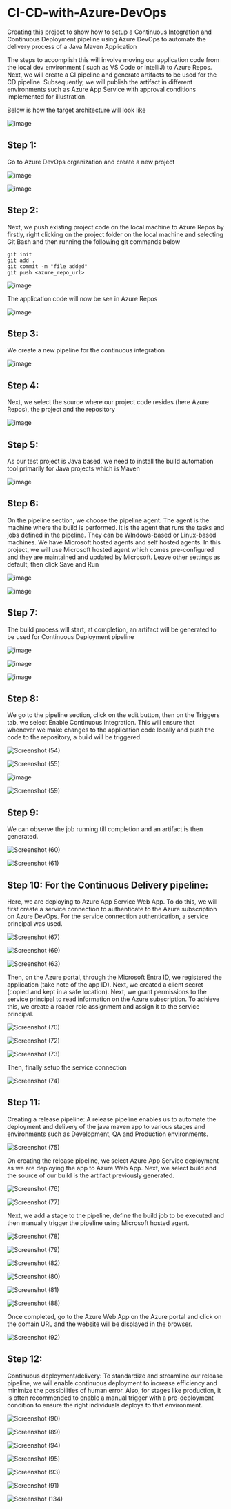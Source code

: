 # CI-CD-with-Azure-DevOps
Creating this project to show how to setup a Continuous Integration and Continuous Deployment pipeline using Azure DevOps to automate the delivery process of a Java Maven Application

The steps to accomplish this will involve moving our application code from the local dev environment ( such as VS Code or IntelliJ) to Azure Repos. Next, we will create a CI pipeline and generate artifacts to be used for the CD pipeline. Subsequently, we will publish the artifact in different environments such as Azure App Service with approval conditions implemented for illustration.

Below is how the target architecture will look like

![image](https://github.com/kenchuks44/CI-CD-with-Azure-DevOps/assets/88329191/9e9080b0-d9d8-4060-a174-33735c427b39)


## Step 1: 
Go to Azure DevOps organization and create a new project

![image](https://github.com/kenchuks44/CI-CD-with-Azure-DevOps/assets/88329191/7dcdc08a-b857-40b6-9219-51747c87e441)


![image](https://github.com/kenchuks44/CI-CD-with-Azure-DevOps/assets/88329191/8e714bcb-e482-4b9e-a5db-b0b45811dd81)


## Step 2: 
Next, we push existing project code on the local machine to Azure Repos by firstly, right clicking on the project folder on the local machine and selecting Git Bash and then running the following git commands below

```
git init
git add .
git commit -m "file added"
git push <azure_repo_url>
```

![image](https://github.com/kenchuks44/CI-CD-with-Azure-DevOps/assets/88329191/724e3a2b-b4f5-489c-adb3-659c068b8e8f)


The application code will now be see in Azure Repos

![image](https://github.com/kenchuks44/CI-CD-with-Azure-DevOps/assets/88329191/c77bde30-38cd-43db-9def-3d14a92ee541)


## Step 3: 
We create a new pipeline for the continuous integration

![image](https://github.com/kenchuks44/CI-CD-with-Azure-DevOps/assets/88329191/28f1b2c6-04d4-4af7-ae74-d65cbef5859a)


## Step 4: 
Next, we select the source where our project code resides (here Azure Repos), the project and the repository

![image](https://github.com/kenchuks44/CI-CD-with-Azure-DevOps/assets/88329191/ead0b523-ca35-4207-a719-b1d2687081ea)


## Step 5: 
As our test project is Java based, we need to install the build automation tool primarily for Java projects which is Maven

![image](https://github.com/kenchuks44/CI-CD-with-Azure-DevOps/assets/88329191/93148353-15bf-499f-b319-337e52028f22)


## Step 6: 
On the pipeline section, we choose the pipeline agent. The agent is the machine where the build is performed. It is the agent that runs the tasks and jobs defined in the pipeline. They can be WIndows-based or Linux-based machines. We have Microsoft hosted agents and self hosted agents. In this project, we will use Microsoft hosted agent which comes pre-configured and they are maintained and updated by Microsoft. Leave other settings as default, then click Save and Run

![image](https://github.com/kenchuks44/CI-CD-with-Azure-DevOps/assets/88329191/0abcb958-cd16-4a94-997b-74be9c84d6f4)


![image](https://github.com/kenchuks44/CI-CD-with-Azure-DevOps/assets/88329191/b0a76656-994e-48f4-88fb-41ac5c6ea49f)


## Step 7: 
The build process will start, at completion, an artifact will be generated to be used for Continuous Deployment pipeline

![image](https://github.com/kenchuks44/CI-CD-with-Azure-DevOps/assets/88329191/43cd396f-266e-413c-af74-cf3f7a83daea)


![image](https://github.com/kenchuks44/CI-CD-with-Azure-DevOps/assets/88329191/666f50d6-4428-4079-93b9-aac81983bc2f)


![image](https://github.com/kenchuks44/CI-CD-with-Azure-DevOps/assets/88329191/8c8a2616-c30a-493c-ad48-f17b5bbe6f63)


## Step 8: 
We go to the pipeline section, click on the edit button, then on the Triggers tab, we select Enable Continuous Integration. This will ensure that whenever we make changes to the application code locally and push the code to the repository, a build will be triggered.

![Screenshot (54)](https://github.com/kenchuks44/CI-CD-with-Azure-DevOps/assets/88329191/a1e30df3-8f89-43ca-80e6-34faa9a5c874)



![Screenshot (55)](https://github.com/kenchuks44/CI-CD-with-Azure-DevOps/assets/88329191/708b3dc0-ff58-406b-8f89-7eae1ffb0a01)



![image](https://github.com/kenchuks44/CI-CD-with-Azure-DevOps/assets/88329191/aced5202-96a6-42e9-80c4-d25e2ac04c1c)


![Screenshot (59)](https://github.com/kenchuks44/CI-CD-with-Azure-DevOps/assets/88329191/3299caa0-ad07-41b8-b41e-07b40fd6d33b)



## Step 9: 
We can observe the job running till completion and an artifact is then generated.

![Screenshot (60)](https://github.com/kenchuks44/CI-CD-with-Azure-DevOps/assets/88329191/f9d33c5e-0639-47cc-9dc1-34441cb874d1)



![Screenshot (61)](https://github.com/kenchuks44/CI-CD-with-Azure-DevOps/assets/88329191/e16ecba8-015f-4529-a906-60c396f251e4)



## Step 10: For the Continuous Delivery pipeline:
Here, we are deploying to Azure App Service Web App. To do this, we will first create a service connection to authenticate to the Azure subscription on Azure DevOps. For the service connection authentication, a service principal was used. 

![Screenshot (67)](https://github.com/kenchuks44/CI-CD-with-Azure-DevOps/assets/88329191/757ed17f-59a4-4d56-9acc-4e10e63e5e45)

![Screenshot (69)](https://github.com/kenchuks44/CI-CD-with-Azure-DevOps/assets/88329191/c1ce0be5-bfaf-47a9-9f52-063f9d650f98)

![Screenshot (63)](https://github.com/kenchuks44/CI-CD-with-Azure-DevOps/assets/88329191/b167bfa5-3bda-422f-a72f-97be61668be6)


Then, on the Azure portal, through the Microsoft Entra ID, we registered the application (take note of the app ID). Next, we created a client secret (copied and kept in a safe location). Next, we grant permissions to the service principal to read information on the Azure subscription. To achieve this, we create a reader role assignment and assign it to the service principal.

![Screenshot (70)](https://github.com/kenchuks44/CI-CD-with-Azure-DevOps/assets/88329191/5f573b4e-b9fe-4d19-9388-74ecb6c72f8a)


![Screenshot (72)](https://github.com/kenchuks44/CI-CD-with-Azure-DevOps/assets/88329191/2c1c0142-c307-4db3-9324-6e92bb2b85d6)


![Screenshot (73)](https://github.com/kenchuks44/CI-CD-with-Azure-DevOps/assets/88329191/3c83fed8-774e-4cab-9f97-78822fcc582b)


Then, finally setup the service connection

![Screenshot (74)](https://github.com/kenchuks44/CI-CD-with-Azure-DevOps/assets/88329191/23a6b99c-945b-48c1-9f87-6ade67f04fee)


## Step 11: 
Creating a release pipeline: A release pipeline enables us to automate the deployment and delivery of the java maven app to various stages and environments such as Development, QA and Production environments.

![Screenshot (75)](https://github.com/kenchuks44/CI-CD-with-Azure-DevOps/assets/88329191/ccb3e36b-4d31-4838-bb8e-e815ddd691fc)


On creating the release pipeline, we select Azure App Service deployment as we are deploying the app to Azure Web App. Next, we select build and the source of our build is the artifact previously generated.

![Screenshot (76)](https://github.com/kenchuks44/CI-CD-with-Azure-DevOps/assets/88329191/58d6ac58-3bad-4699-ae88-186a8f39927e)


![Screenshot (77)](https://github.com/kenchuks44/CI-CD-with-Azure-DevOps/assets/88329191/db11bcaf-cb3c-43b0-aead-e8993957dc4d)


Next, we add a stage to the pipeline, define the build job to be executed and then manually trigger the pipeline using Microsoft hosted agent.

![Screenshot (78)](https://github.com/kenchuks44/CI-CD-with-Azure-DevOps/assets/88329191/d3387dac-a00e-40f0-a9dd-d82eb1de0d48)


![Screenshot (79)](https://github.com/kenchuks44/CI-CD-with-Azure-DevOps/assets/88329191/23adf639-6d0f-4ecb-a711-5b4a06888c8c)


![Screenshot (82)](https://github.com/kenchuks44/CI-CD-with-Azure-DevOps/assets/88329191/b5ef6762-690f-43f9-b107-eef578baa940)


![Screenshot (80)](https://github.com/kenchuks44/CI-CD-with-Azure-DevOps/assets/88329191/387adee3-f5db-4043-8950-6d6214b26e3b)


![Screenshot (81)](https://github.com/kenchuks44/CI-CD-with-Azure-DevOps/assets/88329191/37de18b8-c0bc-4833-be79-53ab79811f3f)


![Screenshot (88)](https://github.com/kenchuks44/CI-CD-with-Azure-DevOps/assets/88329191/6e2cc244-e3c9-4da8-bd80-5ac71d5a3d14)


Once completed, go to the Azure Web App on the Azure portal and click on the domain URL and the website will be displayed in the browser.

![Screenshot (92)](https://github.com/kenchuks44/CI-CD-with-Azure-DevOps/assets/88329191/36beaa4d-b6e0-42ba-9eb3-1534a3784338)


## Step 12: 
Continuous deployment/delivery: To standardize and streamline our release pipeline, we will enable continuous deployment to increase efficiency and minimize the possibilities of human error. Also, for stages like production, it is often recommended to enable a manual trigger with a pre-deployment condition to ensure the right individuals deploys to that environment.

![Screenshot (90)](https://github.com/kenchuks44/CI-CD-with-Azure-DevOps/assets/88329191/2b40003d-9d39-4788-a4fa-6e8ad5a930c7)


![Screenshot (89)](https://github.com/kenchuks44/CI-CD-with-Azure-DevOps/assets/88329191/b89f673f-ad2d-498f-a14f-d6bbcad47994)


![Screenshot (94)](https://github.com/kenchuks44/CI-CD-with-Azure-DevOps/assets/88329191/3985d6c6-c4ef-4121-a627-7239d211ae1e)


![Screenshot (95)](https://github.com/kenchuks44/CI-CD-with-Azure-DevOps/assets/88329191/907cc1c7-813a-46a2-a145-879610cea34f)


![Screenshot (93)](https://github.com/kenchuks44/CI-CD-with-Azure-DevOps/assets/88329191/16dba4e7-bec8-4245-b0c1-92f6bc13bb73)


![Screenshot (91)](https://github.com/kenchuks44/CI-CD-with-Azure-DevOps/assets/88329191/0ad4f5a5-970f-4df5-a218-82c244699f46)


![Screenshot (134)](https://github.com/kenchuks44/CI-CD-with-Azure-DevOps/assets/88329191/691fb8f4-f961-4dc3-87dd-c4251a8aca9e)





































